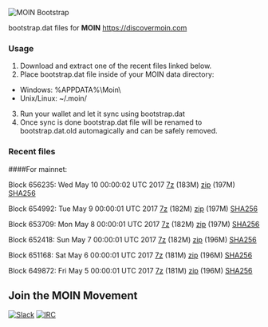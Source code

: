 ![MOIN Bootstrap](https://i.imgur.com/KjM1jMp.jpg)

bootstrap.dat files for **MOIN** https://discovermoin.com

### Usage

1. Download and extract one of the recent files linked below.
2. Place bootstrap.dat file inside of your MOIN data directory:
 - Windows: %APPDATA%\Moin\
 - Unix/Linux: ~/.moin/
3. Run your wallet and let it sync using bootstrap.dat
4. Once sync is done bootstrap.dat file will be renamed to bootstrap.dat.old automagically and can be safely removed.


### Recent files

####For mainnet:

Block 656235: Wed May 10 00:00:02 UTC 2017 [7z](https://transfer.sh/1STg1/bootstrap.dat.20170510.7z) (183M) [zip](https://transfer.sh/IgYff/bootstrap.dat.20170510.zip) (197M) [SHA256](https://transfer.sh/iEoa7/sha256.txt)

Block 654992: Tue May  9 00:00:01 UTC 2017 [7z](https://transfer.sh/lWKG2/bootstrap.dat.20170509.7z) (182M) [zip](https://transfer.sh/G88ov/bootstrap.dat.20170509.zip) (197M) [SHA256](https://transfer.sh/hyeaC/sha256.txt)

Block 653709: Mon May  8 00:00:01 UTC 2017 [7z](https://transfer.sh/iUudo/bootstrap.dat.20170508.7z) (182M) [zip](https://transfer.sh/CczJj/bootstrap.dat.20170508.zip) (197M) [SHA256](https://transfer.sh/aQt1o/sha256.txt)

Block 652418: Sun May  7 00:00:01 UTC 2017 [7z](https://transfer.sh/JYEVt/bootstrap.dat.20170507.7z) (182M) [zip](https://transfer.sh/2bsio/bootstrap.dat.20170507.zip) (196M) [SHA256](https://transfer.sh/ndEBj/sha256.txt)

Block 651168: Sat May  6 00:00:01 UTC 2017 [7z](https://transfer.sh/9REEW/bootstrap.dat.20170506.7z) (181M) [zip](https://transfer.sh/xmTtX/bootstrap.dat.20170506.zip) (196M) [SHA256](https://transfer.sh/efzdl/sha256.txt)

Block 649872: Fri May  5 00:00:01 UTC 2017 [7z](https://transfer.sh/Rrzcb/bootstrap.dat.20170505.7z) (181M) [zip](https://transfer.sh/GiblV/bootstrap.dat.20170505.zip) (196M) [SHA256](https://transfer.sh/3xJoY/sha256.txt)

## Join the MOIN Movement

[![Slack](https://i.imgur.com/Xy0IEJN.png)](https://discovermoin.herokuapp.com)
[![IRC](http://i.imgur.com/amUnKGQ.png)](https://kiwiirc.com/client/irc.freenode.net/#moin-crypto)
